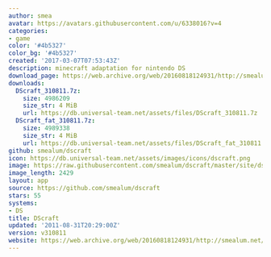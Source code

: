 ```yaml
---
author: smea
avatar: https://avatars.githubusercontent.com/u/6338016?v=4
categories:
- game
color: '#4b5327'
color_bg: '#4b5327'
created: '2017-03-07T07:53:43Z'
description: minecraft adaptation for nintendo DS
download_page: https://web.archive.org/web/20160818124931/http://smealum.net/dscraft/
downloads:
  DScraft_310811.7z:
    size: 4986209
    size_str: 4 MiB
    url: https://db.universal-team.net/assets/files/DScraft_310811.7z
  DScraft_fat_310811.7z:
    size: 4989338
    size_str: 4 MiB
    url: https://db.universal-team.net/assets/files/DScraft_fat_310811.7z
github: smealum/dscraft
icon: https://db.universal-team.net/assets/images/icons/dscraft.png
image: https://raw.githubusercontent.com/smealum/dscraft/master/site/dscraft-logo.png
image_length: 2429
layout: app
source: https://github.com/smealum/dscraft
stars: 55
systems:
- DS
title: DScraft
updated: '2011-08-31T20:29:00Z'
version: v310811
website: https://web.archive.org/web/20160818124931/http://smealum.net/dscraft/
---
```

